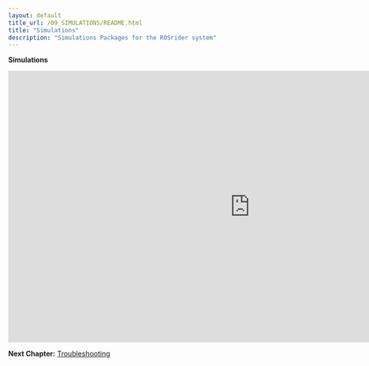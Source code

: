```yaml
---
layout: default
title_url: /09_SIMULATIONS/README.html
title: "Simulations"
description: "Simulations Packages for the ROSrider system"
---
```


__Simulations__

<iframe width="980" height="551" src="https://www.youtube.com/embed/hVF9496yM-w" frameborder="0" allowfullscreen></iframe>

__Next Chapter:__ [Troubleshooting](../10_DEBUG/README.md)